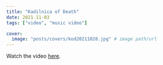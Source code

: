 ```yaml
---
title: "Kadilnica of Death"
date: 2021-11-03
tags: ["video", "music video"]

cover:
  image: "posts/covers/kod20211028.jpg" # image path/url
---
```


Watch the video [here](https://www.instagram.com/p/CVzuVctomN5/).
